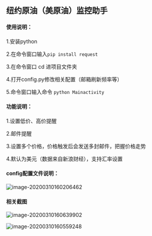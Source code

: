 ## 纽约原油（美原油）监控助手

#### 使用说明：

1.安装python

2.在命令窗口输入`pip install request`

3.在命令窗口 cd 进项目文件夹

4.打开config.py修改相关配置（邮箱刷新频率等）

5.命令窗口输入命令 `python Mainactivity` 

#### 功能说明：

1.设置低价、高价提醒

2.邮件提醒

3.设置多个价格，价格触发后会发送多封邮件，把握价格走势

4.默认为美元（数据来自新浪财经），支持汇率设置

#### config配置文件说明：

![image-20200310160206462](C:\Users\Colin\AppData\Roaming\Typora\typora-user-images\image-20200310160206462.png)

#### 相关截图

![image-20200310160639902](C:\Users\Colin\AppData\Roaming\Typora\typora-user-images\image-20200310160639902.png)

![image-20200310160559248](C:\Users\Colin\AppData\Roaming\Typora\typora-user-images\image-20200310160559248.png)